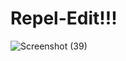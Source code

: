 # Repel-Edit!!!
![Screenshot (39)](https://user-images.githubusercontent.com/83111657/176687184-007763c7-2f7d-4b14-ad50-7576a555e233.png)
